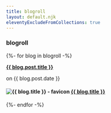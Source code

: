 ```yaml
---
title: blogroll
layout: default.njk
eleventyExcludeFromCollections: true
---
```


<h3>blogroll</h3>

{%- for blog in blogroll -%}
  <div class="blogroll-card">
    <hgroup class="info">
      <p class="post-title">
        <b><a href="{{ blog.post.link }}">{{ blog.post.title }}</a></b>
      </p>
      <p class="post-date">
        on {{ blog.post.date }}
      </p>
      <h4 class="blog-title">
        <img src="{{ blog.icon }}" alt="{{ blog.title }} - favicon"/> <a href="{{ blog.link }}">{{ blog.title }}</a>
      </h4>
    </hgroup>
  </div>
{%- endfor -%}

